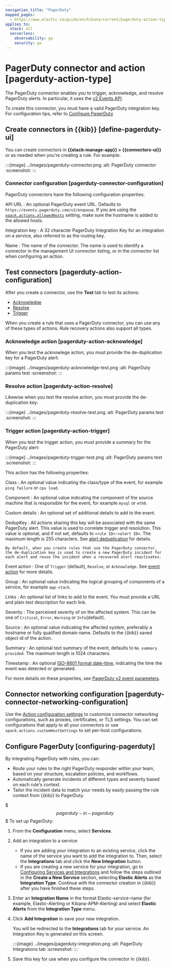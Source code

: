 ```yaml
---
navigation_title: "PagerDuty"
mapped_pages:
  - https://www.elastic.co/guide/en/kibana/current/pagerduty-action-type.html
applies_to:
  stack: all
  serverless:
    observability: ga
    security: ga
---
```


# PagerDuty connector and action [pagerduty-action-type]

The PagerDuty connector enables you to trigger, acknowledge, and resolve PagerDuty alerts. In particular, it uses the [v2 Events API](https://v2.developer.pagerduty.com/docs/events-api-v2).

To create this connector, you must have a valid PagerDuty integration key. For configuration tips, refer to [Configure PagerDuty](#configuring-pagerduty)

## Create connectors in {{kib}} [define-pagerduty-ui]

You can create connectors in **{{stack-manage-app}} > {{connectors-ui}}** or as needed when you're creating a rule. For example:

:::{image} ../images/pagerduty-connector.png
:alt: PagerDuty connector
:screenshot:
:::

### Connector configuration [pagerduty-connector-configuration]

PagerDuty connectors have the following configuration properties:

API URL
:   An optional PagerDuty event URL. Defaults to `https://events.pagerduty.com/v2/enqueue`. If you are using the [`xpack.actions.allowedHosts`](/reference/configuration-reference/alerting-settings.md#action-settings) setting, make sure the hostname is added to the allowed hosts.

Integration key
:   A 32 character PagerDuty Integration Key for an integration on a service, also referred to as the routing key.

Name
:   The name of the connector. The name is used to identify a connector in the management UI connector listing, or in the connector list when configuring an action.

## Test connectors [pagerduty-action-configuration]

After you create a connector, use the **Test** tab to test its actions:

* [Acknowledge](#pagerduty-action-resolve)
* [Resolve](#pagerduty-action-resolve)
* [Trigger](#pagerduty-action-trigger)

When you create a rule that uses a PagerDuty connector, you can use any of these types of actions. Rule recovery actions also support all types.

### Acknowledge action [pagerduty-action-acknowledge]

When you test the acknowlege action, you must provide the de-duplication key for a PagerDuty alert:

:::{image} ../images/pagerduty-acknowledge-test.png
:alt: PagerDuty params test
:screenshot:
:::

### Resolve action [pagerduty-action-resolve]

Likewise when you test the resolve action, you must provide the de-duplication key:

:::{image} ../images/pagerduty-resolve-test.png
:alt: PagerDuty params test
:screenshot:
:::

### Trigger action [pagerduty-action-trigger]

When you test the trigger action, you must provide a summary for the PagerDuty alert:

:::{image} ../images/pagerduty-trigger-test.png
:alt: PagerDuty params test
:screenshot:
:::

This action has the following properties:

Class
:   An optional value indicating the class/type of the event, for example `ping failure` or `cpu load`.

Component
:   An optional value indicating the component of the source machine that is responsible for the event, for example `mysql` or `eth0`.

Custom details
:   An optional set of additional details to add to the event.

DedupKey
:   All actions sharing this key will be associated with the same PagerDuty alert. This value is used to correlate trigger and resolution. This value is optional, and if not set, defaults to `<rule ID>:<alert ID>`. The maximum length is 255 characters. See [alert deduplication](https://v2.developer.pagerduty.com/docs/events-api-v2#alert-de-duplication) for details.

    By default, when you create rules that use the PagerDuty connector, the de-duplication key is used to create a new PagerDuty incident for each alert and reuse the incident when a recovered alert reactivates.

Event action
:   One of `Trigger` (default), `Resolve`, or `Acknowledge`. See [event action](https://v2.developer.pagerduty.com/docs/events-api-v2#event-action) for more details.

Group
:   An optional value indicating the logical grouping of components of a service, for example `app-stack`.

Links
:   An optional list of links to add to the event. You must provide a URL and plain text description for each link.

Severity
:   The perceived severity of on the affected system. This can be one of `Critical`, `Error`, `Warning` or `Info`(default).

Source
:   An optional value indicating the affected system, preferably a hostname or fully qualified domain name. Defaults to the {{kib}} saved object id of the action.

Summary
:   An optional text summary of the event, defaults to `No summary provided`. The maximum length is 1024 characters.

Timestamp
:   An optional [ISO-8601 format date-time](https://v2.developer.pagerduty.com/v2/docs/types#datetime), indicating the time the event was detected or generated.

For more details on these properties, see [PagerDuty v2 event parameters](https://v2.developer.pagerduty.com/v2/docs/send-an-event-events-api-v2).

## Connector networking configuration [pagerduty-connector-networking-configuration]

Use the [Action configuration settings](/reference/configuration-reference/alerting-settings.md#action-settings) to customize connector networking configurations, such as proxies, certificates, or TLS settings. You can set configurations that apply to all your connectors or use `xpack.actions.customHostSettings` to set per-host configurations.

## Configure PagerDuty [configuring-pagerduty]

By integrating PagerDuty with rules, you can:

* Route your rules to the right PagerDuty responder within your team, based on your structure, escalation policies, and workflows.
* Automatically generate incidents of different types and severity based on each rule's context.
* Tailor the incident data to match your needs by easily passing the rule context from {{kib}} to PagerDuty.

$$$pagerduty-in-pagerduty$$$
To set up PagerDuty:

1. From the **Configuration** menu, select **Services**.
2. Add an integration to a service:

    * If you are adding your integration to an existing service, click the name of the service you want to add the integration to. Then, select the **Integrations** tab and click the **New Integration** button.
    * If you are creating a new service for your integration, go to [Configuring Services and Integrations](https://support.pagerduty.com/docs/services-and-integrations#section-configuring-services-and-integrations) and follow the steps outlined in the **Create a New Service** section, selecting **Elastic Alerts** as the **Integration Type**. Continue with the connector creation in {{kib}} after you have finished these steps.

3. Enter an **Integration Name** in the format Elastic-service-name (for example, Elastic-Alerting or Kibana-APM-Alerting) and select **Elastic Alerts** from the **Integration Type** menu.
4. Click **Add Integration** to save your new integration.

    You will be redirected to the **Integrations** tab for your service. An Integration Key is generated on this screen.

    :::{image} ../images/pagerduty-integration.png
    :alt: PagerDuty Integrations tab
    :screenshot:
    :::

5. Save this key for use when you configure the connector in {{kib}}.
